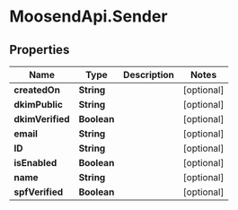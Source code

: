 # MoosendApi.Sender

## Properties
Name | Type | Description | Notes
------------ | ------------- | ------------- | -------------
**createdOn** | **String** |  | [optional] 
**dkimPublic** | **String** |  | [optional] 
**dkimVerified** | **Boolean** |  | [optional] 
**email** | **String** |  | [optional] 
**ID** | **String** |  | [optional] 
**isEnabled** | **Boolean** |  | [optional] 
**name** | **String** |  | [optional] 
**spfVerified** | **Boolean** |  | [optional] 


